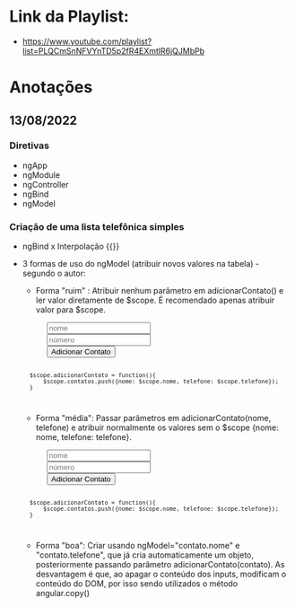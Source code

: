 # Link da Playlist:

- https://www.youtube.com/playlist?list=PLQCmSnNFVYnTD5p2fR4EXmtlR6jQJMbPb

# Anotações

## 13/08/2022

### Diretivas

- ngApp
- ngModule
- ngController
- ngBind
- ngModel

### Criação de uma lista telefônica simples

- ngBind x Interpolação {{}}
- 3 formas de uso do ngModel (atribuir novos valores na tabela) - segundo o autor:
    - Forma "ruim" : Atribuir nenhum parâmetro em adicionarContato() e ler valor diretamente de $scope. É recomendado apenas atribuir valor para $scope.

    <code>
        <input class="form-control mb-2" type="text" placeholder="nome" ng-model="nome">
        <input class="form-control" type="text" placeholder="número" ng-model="numero">
        <button class="btn btn-primary btn-block mt-3" ng-click="adicionarContato()">Adicionar Contato</button>


        $scope.adicionarContato = function(){
            $scope.contatos.push({nome: $scope.nome, telefone: $scope.telefone});
        }
    </code>

    - Forma "média": Passar parâmetros em adicionarContato(nome, telefone) e atribuir normalmente os valores sem o $scope {nome: nome, telefone: telefone}.

    <code>
        <input class="form-control mb-2" type="text" placeholder="nome" ng-model="nome">
        <input class="form-control" type="text" placeholder="número" ng-model="numero">
        <button class="btn btn-primary btn-block mt-3" ng-click="adicionarContato(nome, numero)">Adicionar Contato</button>


        $scope.adicionarContato = function(){
            $scope.contatos.push({nome: $scope.nome, telefone: $scope.telefone});
        }
    </code>

    - Forma "boa": Criar usando ngModel="contato.nome" e "contato.telefone", que já cria automaticamente um objeto, posteriormente passando parâmetro adicionarContato(contato). As desvantagem é que, ao apagar o conteúdo dos inputs, modificam o conteúdo do DOM, por isso sendo utilizados o método angular.copy()